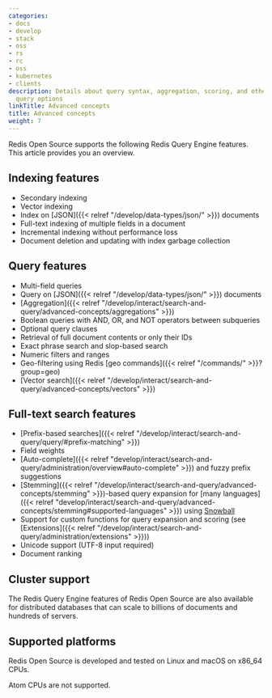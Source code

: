 ```yaml
---
categories:
- docs
- develop
- stack
- oss
- rs
- rc
- oss
- kubernetes
- clients
description: Details about query syntax, aggregation, scoring, and other search and
  query options
linkTitle: Advanced concepts
title: Advanced concepts
weight: 7
---
```


Redis Open Source supports the following Redis Query Engine features. This article provides you an overview.

## Indexing features

* Secondary indexing
* Vector indexing
* Index on [JSON]({{< relref "/develop/data-types/json/" >}}) documents
* Full-text indexing of multiple fields in a document
* Incremental indexing without performance loss
* Document deletion and updating with index garbage collection


## Query features

* Multi-field queries
* Query on [JSON]({{< relref "/develop/data-types/json/" >}}) documents
* [Aggregation]({{< relref "/develop/interact/search-and-query/advanced-concepts/aggregations" >}})
* Boolean queries with AND, OR, and NOT operators between subqueries
* Optional query clauses
* Retrieval of full document contents or only their IDs
* Exact phrase search and slop-based search
* Numeric filters and ranges
* Geo-filtering using Redis [geo commands]({{< relref "/commands/" >}}?group=geo)
* [Vector search]({{< relref "/develop/interact/search-and-query/advanced-concepts/vectors" >}})


## Full-text search features

* [Prefix-based searches]({{< relref "/develop/interact/search-and-query/query/#prefix-matching" >}})
* Field weights
* [Auto-complete]({{< relref "develop/interact/search-and-query/administration/overview#auto-complete" >}}) and fuzzy prefix suggestions
* [Stemming]({{< relref "/develop/interact/search-and-query/advanced-concepts/stemming" >}})-based query expansion for [many languages]({{< relref "develop/interact/search-and-query/advanced-concepts/stemming#supported-languages" >}}) using [Snowball](http://snowballstem.org/)
* Support for custom functions for query expansion and scoring (see [Extensions]({{< relref "/develop/interact/search-and-query/administration/extensions" >}}))
* Unicode support (UTF-8 input required)
* Document ranking

## Cluster support

The Redis Query Engine features of Redis Open Source are also available for distributed databases that can scale to billions of documents and hundreds of servers.

## Supported platforms
Redis Open Source is developed and tested on Linux and macOS on x86_64 CPUs.

Atom CPUs are not supported.

<br/>